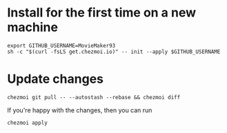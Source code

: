 # Install for the first time on a new machine

``` 
export GITHUB_USERNAME=MovieMaker93
sh -c "$(curl -fsLS get.chezmoi.io)" -- init --apply $GITHUB_USERNAME
```

# Update changes

```
chezmoi git pull -- --autostash --rebase && chezmoi diff
```
If you're happy with the changes, then you can run

```chezmoi apply``` 
